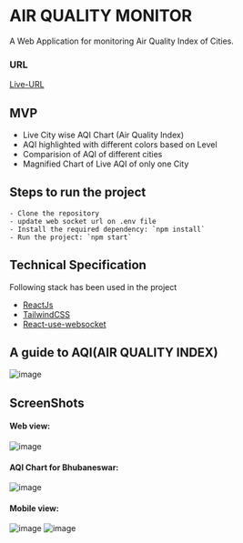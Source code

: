 # AIR QUALITY MONITOR

A Web Application for monitoring Air Quality Index of Cities.

### URL
[Live-URL](https://ajk-air-quality-index.herokuapp.com/)

## MVP

- Live City wise AQI Chart (Air Quality Index)
- AQI highlighted with different colors based on Level
- Comparision of AQI of different cities
- Magnified Chart of Live AQI of only one City

## Steps to run the project
```
- Clone the repository
- update web socket url on .env file
- Install the required dependency: `npm install`
- Run the project: `npm start`
```

## Technical Specification

Following stack has been used in the project
- [ReactJs](https://reactjs.org/)
- [TailwindCSS](https://tailwindcss.com/)
- [React-use-websocket](https://www.npmjs.com/package/react-use-websocket)

## A guide to AQI(AIR QUALITY INDEX)

![image](https://user-images.githubusercontent.com/44355278/129602200-1a8b65a6-3f77-42ff-9be8-4b2379b53d9a.png)

## ScreenShots

#### Web view:
![image](https://user-images.githubusercontent.com/44355278/129603166-92fd5e26-0ff0-4fd3-939a-9b5f124dddce.png)

#### AQI Chart for Bhubaneswar:
![image](https://user-images.githubusercontent.com/44355278/129603433-c0255d41-bc7b-4bd6-be4d-44f32161bd3b.png)

#### Mobile view:
![image](https://user-images.githubusercontent.com/44355278/129603869-69f0d5a1-e288-4a21-9ddc-232e6154641d.png)
![image](https://user-images.githubusercontent.com/44355278/129603692-82fa69ed-dad2-417a-b00a-051deb65fef5.png)
